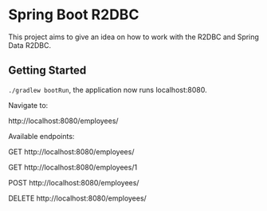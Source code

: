 # Spring Boot R2DBC

This project aims to give an idea on how to work with the R2DBC and Spring Data R2DBC.

## Getting Started

`./gradlew bootRun`, the application now runs localhost:8080.

Navigate to:

http://localhost:8080/employees/

Available endpoints:

GET http://localhost:8080/employees/

GET http://localhost:8080/employees/1

POST http://localhost:8080/employees/

DELETE http://localhost:8080/employees/

